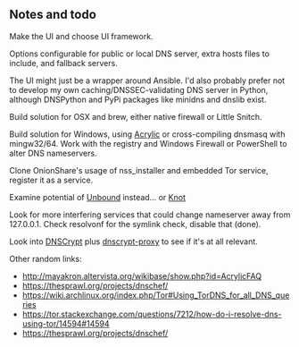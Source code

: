Notes and todo
---

Make the UI and choose UI framework.

Options configurable for public or local DNS server, extra hosts files to include, and fallback servers.

The UI might just be a wrapper around Ansible. I'd also probably prefer not to develop my own caching/DNSSEC-validating DNS server in Python, although DNSPython and PyPi packages like minidns and dnslib exist.

Build solution for OSX and brew, either native firewall or Little Snitch.

Build solution for Windows, using [Acrylic](http://mayakron.altervista.org/wikibase/show.php?id=AcrylicHome) or cross-compiling dnsmasq with mingw32/64. Work with the registry and Windows Firewall or PowerShell to alter DNS nameservers.

Clone OnionShare's usage of nss_installer and embedded Tor service, register it as a service.

Examine potential of [Unbound](https://www.unbound.net) instead... or [Knot](https://github.com/CZ-NIC/knot-resolver)

Look for more interfering services that could change nameserver away from 127.0.0.1. Check resolvonf for the symlink check, disable that (done).

Look into [DNSCrypt](https://dnscrypt.info) plus [dnscrypt-proxy](https://github.com/jedisct1/dnscrypt-proxy) to see if it's at all relevant.

Other random links:

- http://mayakron.altervista.org/wikibase/show.php?id=AcrylicFAQ
- https://thesprawl.org/projects/dnschef/
- https://wiki.archlinux.org/index.php/Tor#Using_TorDNS_for_all_DNS_queries 
- https://tor.stackexchange.com/questions/7212/how-do-i-resolve-dns-using-tor/14594#14594
- https://thesprawl.org/projects/dnschef/
